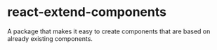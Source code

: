 # react-extend-components
A package that makes it easy to create components that are based on already existing components.
